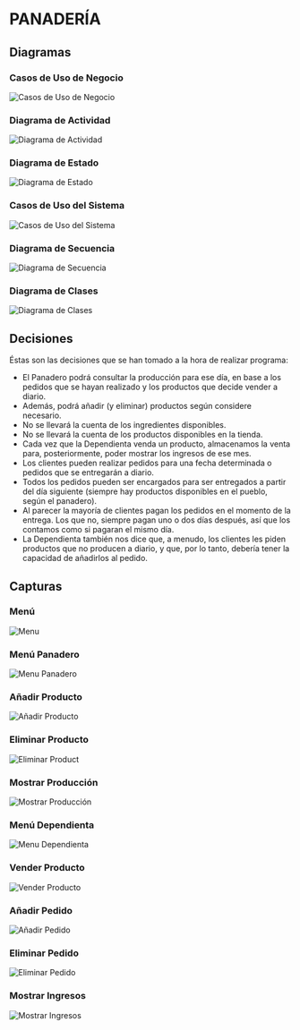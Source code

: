 # PANADERÍA

## Diagramas
### Casos de Uso de Negocio
![Casos de Uso de Negocio](img/negocio.PNG)

### Diagrama de Actividad
![Diagrama de Actividad](img/Actividad.PNG)

### Diagrama de Estado 
![Diagrama de Estado](img/Estado.PNG)

### Casos de Uso del Sistema
![Casos de Uso del Sistema](img/sistema.PNG')

### Diagrama de Secuencia
![Diagrama de Secuencia](img/Secuencia.PNG)

### Diagrama de Clases
![Diagrama de Clases](img/Clases.PNG)

## Decisiones 
Éstas son las decisiones que se han tomado a la hora de realizar programa:
- El Panadero podrá consultar la producción para ese día, en base a los pedidos
que se hayan realizado y los productos que decide vender a diario.
- Además, podrá añadir (y eliminar) productos según considere necesario.
- No se llevará la cuenta de los ingredientes disponibles. 
- No se llevará la cuenta de los productos disponibles en la tienda.
- Cada vez que la Dependienta venda un producto, almacenamos la venta para, 
posteriormente, poder mostrar los ingresos de ese mes.
- Los clientes pueden realizar pedidos para una fecha determinada o pedidos
que se entregarán a diario.
- Todos los pedidos pueden ser encargados para ser entregados a partir del día
siguiente (siempre hay productos disponibles en el pueblo, según el panadero).
- Al parecer la mayoría de clientes pagan los pedidos en el momento de la entrega.
Los que no, siempre pagan uno o dos días después, así que los contamos como
si pagaran el mismo día.
- La Dependienta también nos dice que, a menudo, los clientes les piden productos
que no producen a diario, y que, por lo tanto, debería tener la capacidad de añadirlos
al pedido. 

## Capturas
### Menú
![Menu](img/menu.jpg)

### Menú Panadero
![Menu Panadero](img/bmenu.jpg)  

### Añadir Producto
![Añadir Producto](img/addp.jpg)  

### Eliminar Producto
![Eliminar Product](img/removep.jpg)  

### Mostrar Producción
![Mostrar Producción](img/bshow.jpg)  

### Menú Dependienta
![Menu Dependienta](img/amenu.jpg)  

### Vender Producto
![Vender Producto](img/sell.jpg)  

### Añadir Pedido
![Añadir Pedido](img/addp.jpg)  

### Eliminar Pedido
![Eliminar Pedido](img/removep.jpg)  

### Mostrar Ingresos
![Mostrar Ingresos](img/ing.jpg)  
